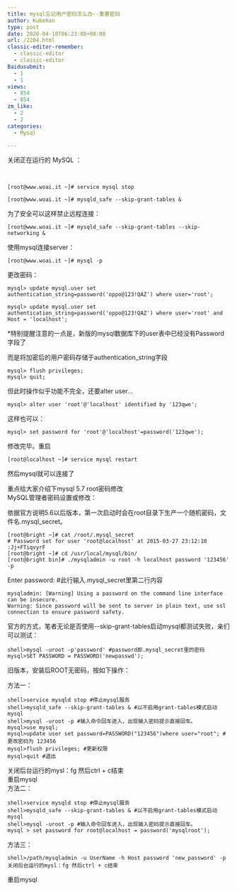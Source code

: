 ```yaml
---
title: mysql忘记用户密码怎么办--重置密码
author: Kubehan
type: post
date: 2020-04-10T06:23:08+08:00
url: /2204.html
classic-editor-remember:
  - classic-editor
  - classic-editor
Baidusubmit:
  - 1
  - 1
views:
  - 854
  - 854
zm_like:
  - 2
  - 2
categories:
  - Mysql

---
```

关闭正在运行的 MySQL ：

&nbsp;

<pre><code class="language-php">[root@www.woai.it ~]# service mysql stop

[root@www.woai.it ~]# mysqld_safe --skip-grant-tables &</code></pre>

为了安全可以这样禁止远程连接：

<pre><code class="language-php">[root@www.woai.it ~]# mysqld_safe --skip-grant-tables --skip-networking &</code></pre>

  
使用mysql连接server：

<pre><code class="language-php">[root@www.woai.it ~]# mysql -p</code></pre>

  
更改密码：  


<pre><code class="language-php">mysql&gt; update mysql.user set authentication_string=password(&#039;oppo@123!QAZ&#039;) where user=&#039;root&#039;;</code></pre>

<pre><code class="language-php">mysql&gt; update mysql.user set authentication_string=password(&#039;oppo@123!QAZ&#039;) where user=&#039;root&#039; and Host = &#039;localhost&#039;;</code></pre>

  
*特别提醒注意的一点是，新版的mysql数据库下的user表中已经没有Password字段了

而是将加密后的用户密码存储于authentication_string字段

<pre><code class="language-php">mysql&gt; flush privileges;
mysql&gt; quit;</code></pre>

但此时操作似乎功能不完全，还要alter user…

<pre><code class="language-php">mysql&gt; alter user &#039;root&#039;@&#039;localhost&#039; identified by &#039;123qwe&#039;;</code></pre>

  
这样也可以：

<pre><code class="language-php">mysql&gt; set password for &#039;root&#039;@&#039;localhost&#039;=password(&#039;123qwe&#039;);</code></pre>

修改完毕。重启

<pre><code class="language-php">[root@localhost ~]# service mysql restart</code></pre>

  
然后mysql就可以连接了

重点给大家介绍下mysql 5.7 root密码修改  
MySQL管理者密码设置或修改：

依据官方说明5.6以后版本，第一次启动时会在root目录下生产一个随机密码，文件名.mysql_secret。

<pre><code class="language-php">[root@bright ~]# cat /root/.mysql_secret
# Password set for user &#039;root@localhost&#039; at 2015-03-27 23:12:10
:Jj+FTiqvyrF
[root@bright ~]# cd /usr/local/mysql/bin/
[root@bright bin]# ./mysqladmin -u root -h localhost password &#039;123456&#039; -p</code></pre>

  
Enter password: #此行输入.mysql_secret里第二行内容

<pre><code class="language-php">mysqladmin: [Warning] Using a password on the command line interface can be insecure.
Warning: Since password will be sent to server in plain text, use ssl connection to ensure password safety.</code></pre>

  
官方的方式，笔者无论是否使用--skip-grant-tables启动mysql都测试失败，亲们可以测试：

<pre><code class="language-php">shell&gt;mysql -uroot -p&#039;password&#039; #password即.mysql_secret里的密码
mysql&gt;SET PASSWORD = PASSWORD(&#039;newpasswd&#039;);</code></pre>

旧版本，安装后ROOT无密码，按如下操作：

方法一：

<pre><code class="language-php">shell&gt;service mysqld stop #停止mysql服务
shell&gt;mysqld_safe --skip-grant-tables & #以不启用grant-tables模式启动mysql
shell&gt;mysql -uroot -p #输入命令回车进入，出现输入密码提示直接回车。
mysql&gt;use mysql;
mysql&gt;update user set password=PASSWORD("123456")where user="root"; #更改密码为 123456
mysql&gt;flush privileges; #更新权限
mysql&gt;quit #退出</code></pre>

关闭后台运行的mysl：fg 然后ctrl + c结束  
重启mysql  
方法二：

<pre><code class="language-php">shell&gt;service mysqld stop #停止mysql服务
shell&gt;mysqld_safe --skip-grant-tables & #以不启用grant-tables模式启动mysql
shell&gt;mysql -uroot -p #输入命令回车进入，出现输入密码提示直接回车。
mysql &gt; set password for root@localhost = password(&#039;mysqlroot&#039;);</code></pre>

  
方法三：

<pre><code class="language-php">shell&gt;/path/mysqladmin -u UserName -h Host password &#039;new_password&#039; -p
关闭后台运行的mysl：fg 然后ctrl + c结束</code></pre>

  
重启mysql